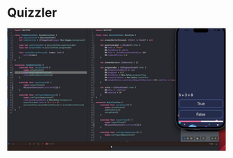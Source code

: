 #  Quizzler

![](https://github.com/VladimirFibe/Maraphone/blob/main/09%20iOS%20App%20Design%20Patterns%20and%20Code%20Structuring/Quizzler/img/1.jpg)

